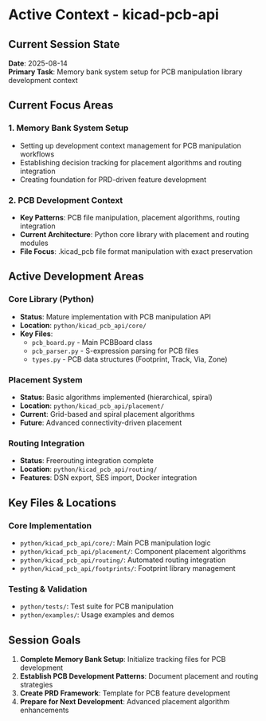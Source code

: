 # Active Context - kicad-pcb-api

## Current Session State

**Date**: 2025-08-14  
**Primary Task**: Memory bank system setup for PCB manipulation library development context

## Current Focus Areas

### 1. Memory Bank System Setup
- Setting up development context management for PCB manipulation workflows
- Establishing decision tracking for placement algorithms and routing integration
- Creating foundation for PRD-driven feature development

### 2. PCB Development Context
- **Key Patterns**: PCB file manipulation, placement algorithms, routing integration
- **Current Architecture**: Python core library with placement and routing modules
- **File Focus**: .kicad_pcb file format manipulation with exact preservation

## Active Development Areas

### Core Library (Python)
- **Status**: Mature implementation with PCB manipulation API
- **Location**: `python/kicad_pcb_api/core/`
- **Key Files**: 
  - `pcb_board.py` - Main PCBBoard class
  - `pcb_parser.py` - S-expression parsing for PCB files
  - `types.py` - PCB data structures (Footprint, Track, Via, Zone)

### Placement System
- **Status**: Basic algorithms implemented (hierarchical, spiral)
- **Location**: `python/kicad_pcb_api/placement/`
- **Current**: Grid-based and spiral placement algorithms
- **Future**: Advanced connectivity-driven placement

### Routing Integration
- **Status**: Freerouting integration complete
- **Location**: `python/kicad_pcb_api/routing/`
- **Features**: DSN export, SES import, Docker integration

## Key Files & Locations

### Core Implementation
- `python/kicad_pcb_api/core/`: Main PCB manipulation logic
- `python/kicad_pcb_api/placement/`: Component placement algorithms
- `python/kicad_pcb_api/routing/`: Automated routing integration
- `python/kicad_pcb_api/footprints/`: Footprint library management

### Testing & Validation
- `python/tests/`: Test suite for PCB manipulation
- `python/examples/`: Usage examples and demos

## Session Goals

1. **Complete Memory Bank Setup**: Initialize tracking files for PCB development
2. **Establish PCB Development Patterns**: Document placement and routing strategies
3. **Create PRD Framework**: Template for PCB feature development
4. **Prepare for Next Development**: Advanced placement algorithm enhancements